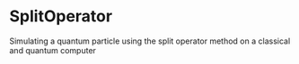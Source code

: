 # SplitOperator
Simulating a quantum particle using the split operator method on a classical and quantum computer
